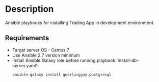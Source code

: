 # Description
Ansible playbooks for installing Trading App in development environment.
## Requirements 
* Target server OS - Centos 7
* Use Ansible 2.7 version minimum
* Install Ansible Galaxy role before running playbook 'install-db-server.yaml':
  ```shell
  ansible-galaxy install geerlingguy.postgresql
  ```
